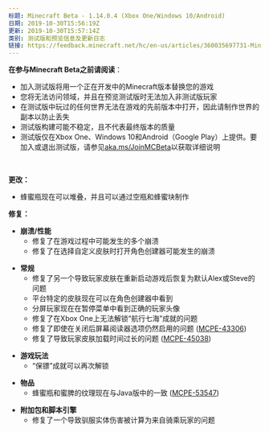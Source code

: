```yaml
---
标题: Minecraft Beta - 1.14.0.4 (Xbox One/Windows 10/Android)
日期: 2019-10-30T15:56:19Z
更新: 2019-10-30T15:57:14Z
类别: 测试版和预览信息及更新日志
链接: https://feedback.minecraft.net/hc/en-us/articles/360035697731-Minecraft-Beta-1-14-0-4-Xbox-One-Windows-10-Android
---
```


**在参与Minecraft Beta之前请阅读**：

- 加入测试版将用一个正在开发中的Minecraft版本替换您的游戏
- 您将无法访问领域，并且在预览测试版时无法加入非测试版玩家
- 在测试版中玩过的任何世界无法在游戏的先前版本中打开，因此请制作世界的副本以防止丢失
- 测试版构建可能不稳定，且不代表最终版本的质量
- 测试版仅在Xbox One、Windows 10和Android（Google Play）上提供。要加入或退出测试版，请参见[aka.ms/JoinMCBeta](https://aka.ms/JoinMCBeta)以获取详细说明

 

**更改：**

- 蜂蜜瓶现在可以堆叠，并且可以通过空瓶和蜂蜜块制作

**修复：**

- **崩溃/性能**
  - 修复了在游戏过程中可能发生的多个崩溃
  - 修复了在选择自定义皮肤时打开角色创建器可能发生的崩溃

<!-- -->

- **常规**
  - 修复了另一个导致玩家皮肤在重新启动游戏后恢复为默认Alex或Steve的问题
  - 平台特定的皮肤现在可以在角色创建器中看到
  - 分屏玩家现在在暂停菜单中看到正确的玩家头像
  - 修复了在Xbox One上无法解锁“航行七海”成就的问题
  - 修复了即使在关闭后屏幕阅读器选项仍然启用的问题 ([MCPE-43306](https://bugs.mojang.com/browse/MCPE-43306))
  - 修复了导致玩家皮肤加载时间过长的问题 ([MCPE-45038](https://bugs.mojang.com/browse/MCPE-45038))

<!-- -->

- **游戏玩法**
  - “保镖”成就可以再次解锁

<!-- -->

- **物品**
  - 蜂蜜瓶和蜜脾的纹理现在与Java版中的一致 ([MCPE-53547](https://bugs.mojang.com/browse/MCPE-53547))

<!-- -->

- **附加包和脚本引擎**
  - 修复了一个导致驯服实体伤害被计算为来自骑乘玩家的问题